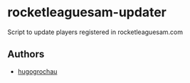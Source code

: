 # rocketleaguesam-updater
Script to update players registered in rocketleaguesam.com

## Authors
* [hugogrochau](http://hugo.grochau.com)
